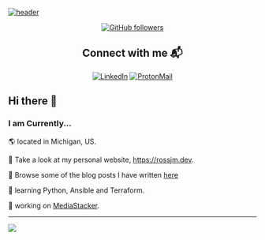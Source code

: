 
<a href="https://github.com/coloredbytes"><img alt="header" src=".resources/github-header-image.png">

<div align="center">
 <a href="https://github.com/coloredbytes?tab=followers"><img alt="GitHub followers" src="https://img.shields.io/github/followers/coloredbytes?color=green&logo=github"></a>
</div>

<h2 align="center">Connect with me 📬</h2>

<div align="center">
    <a href="https://www.linkedin.com/in/joshuamalcom/"><img src="https://img.shields.io/badge/LinkedIn-0077B5?style=for-the-badge&logo=linkedin&logoColor=white" alt="LinkedIn"></a>
    <a href="mailto:contact@rossjm.dev"><img src="https://img.shields.io/badge/ProtonMail-8B89CC?&style=for-the-badge&logo=protonmail&logoColor=white" alt="ProtonMail"></a>
</div>


## Hi there 👋

### I am Currently...

🌎 located in Michigan, US.

🔗 Take a look at my personal website, https://rossjm.dev.

📝 Browse some of the blog posts I have written [here](https://rossjm.dev/blog/)

🧠 learning Python, Ansible and Terraform. 

🚀 working on  [MediaStacker](https://github.com/coloredbytes/media-stacker.git).

---

![](https://github-readme-stats.vercel.app/api?username=coloredbytes&count_private=true&show_icons=true&theme=tokyonight&custom_title=coloredbytes%27s%20Github%20Stats&hide_border=true&hide_rank=true&card_width=330)




